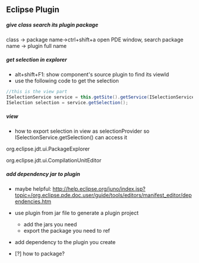 ## Eclipse Plugin


##### give class search its plugin package
class -> package name->ctrl+shift+a open PDE window, search package name -> plugin full name

##### get selection in explorer
* alt+shift+F1: show component's source plugin to find its viewId
* use the following code to get the selection
```java
//this is the view part
ISelectionService service = this.getSite().getService(ISelectionService.class);
ISelection selection = service.getSelection();
```

##### view
* how to export selection in view as selectionProvider so ISelectionService.getSelection() can access it




org.eclipse.jdt.ui.PackageExplorer

org.eclipse.jdt.ui.CompilationUnitEditor


##### add dependency jar to plugin
* maybe helpful: http://help.eclipse.org/juno/index.jsp?topic=/org.eclipse.pde.doc.user/guide/tools/editors/manifest_editor/dependencies.htm
* use plugin from jar file to generate a plugin project
	* add the jars you need
	* export the package you need to ref
* add dependency to the plugin you create
	
* [?] how to package?
